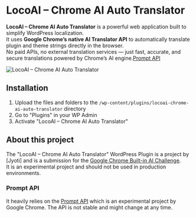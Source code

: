 # LocoAI – Chrome AI Auto Translator

**LocoAI – Chrome AI Auto Translator** is a powerful web application built to simplify WordPress localization.  
It uses **Google Chrome’s native AI Translator API** to automatically translate plugin and theme strings directly in the browser.  
No paid APIs, no external translation services — just fast, accurate, and secure translations powered by Chrome’s AI engine.[Prompt API](https://developer.chrome.com/docs/ai/translator-api)


![LocoAI – Chrome AI Auto Translator]()

## Installation
1. Upload the files and folders to the `/wp-content/plugins/locoai-chrome-ai-auto-translator` directory
2. Go to "Plugins" in your WP Admin
3. Activate "LocoAI – Chrome AI Auto Translator"

## About this project
The "LocoAI – Chrome AI Auto Translator" WordPress Plugin is a project by [Jyoti] and is a submission for the [Google Chrome Built-in AI Challenge](https://googlechromeai.devpost.com/).  
It is an experimental project and should not be used in production environments.

### Prompt API
It heavily relies on the [Prompt API](https://developer.chrome.com/docs/ai/translator-api) which is an experimental project by Google Chrome. The API is not stable and might change at any time.
